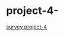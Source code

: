 # project-4-
[survey project-4](https://miro.com/app/board/uXjVP9uhDwI=/?share_link_id=705325457088)
